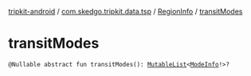 [tripkit-android](../../index.md) / [com.skedgo.tripkit.data.tsp](../index.md) / [RegionInfo](index.md) / [transitModes](./transit-modes.md)

# transitModes

`@Nullable abstract fun transitModes(): `[`MutableList`](https://kotlinlang.org/api/latest/jvm/stdlib/kotlin.collections/-mutable-list/index.html)`<`[`ModeInfo`](../../com.skedgo.tripkit.routing/-mode-info/index.md)`!>?`